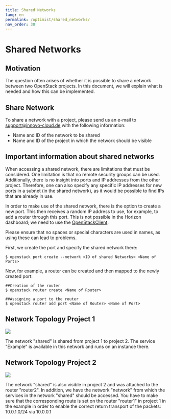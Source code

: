 ```yaml
---
title: Shared Networks
lang: en
permalink: /optimist/shared_networks/
nav_order: 30
---
```


Shared Networks
===============

Motivation
----------

The question often arises of whether it is possible to share a network between two OpenStack projects. In this document, we will explain what is needed and how this can be implemented.

Share Network
-------------

To share a network with a project, please send us an e-mail to support@innovo-cloud.de with the following information:

- Name and ID of the network to be shared
- Name and ID of the project in which the network should be visible

Important information about shared networks
-------------------------------------------

When accessing a shared network, there are limitations that must be considered. One limitation is that no remote security groups can be used.
Additionally, there is no insight into ports and IP addresses from the other project.
Therefore, one can also specify any specific IP addresses for new ports in a subnet (in the shared network), as it would be possible to find IPs that are already in use.

In order to make use of the shared network, there is the option to create a new port. This then receives a random IP address to use, for example, to add a router through this port.
This is not possible in the Horizon dashboard; we need to use the [OpenStackClient](https://docs.openstack.org/python-openstackclient/latest/).

Please ensure that no spaces or special characters are used in names, as using these can lead to problems.

First, we create the port and specify the shared network there:

```
$ openstack port create --network <ID of shared Networks> <Name of Ports>
```

Now, for example, a router can be created and then mapped to the newly created port:

```
##Creation of the router
$ openstack router create <Name of Router>

##Assigning a port to the router
$ openstack router add port <Name of Router> <Name of Port>
```


Network Topology Project 1
--------------------------

![](attachments/SharedNetwork1.png)

The network "shared" is shared from project 1 to project 2. The service "Example" is available in this network and runs on an instance there.

Network Topology Project 2
--------------------------

![](attachments/SharedNetwork2.png)

The network "shared" is also visible in project 2 and was attached to the router "router2". In addition, we have the network "network" from which the services in the network "shared" should be accessed.
You have to make sure that the corresponding route is set on the router "router1" in project 1 in the example in order to enable the correct return transport of the packets:
10.0.1.0/24 via 10.0.0.1